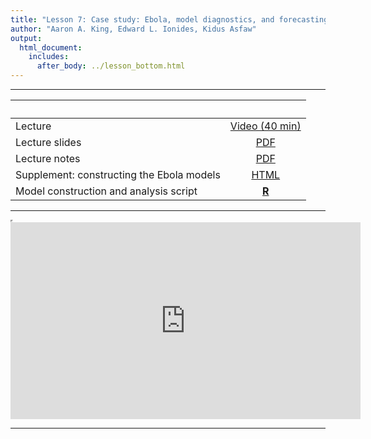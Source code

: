 ```yaml
---
title: "Lesson 7: Case study: Ebola, model diagnostics, and forecasting"
author: "Aaron A. King, Edward L. Ionides, Kidus Asfaw"
output:
  html_document:
    includes:
      after_body: ../lesson_bottom.html
---
```


----------------------

| &nbsp;                                    | &nbsp;                                                                                    |
|:------------------------------------------|:-----------------------------------------------------------------------------------------:|
| Lecture                                   | [Video (40 min)](https://www.youtube.com/playlist?list=PLluGwj6FGt2QuMxA6ZM4MGAMqE3r022Dd) |
| Lecture slides                            | [PDF](slides.pdf)                                                                         |
| Lecture notes                             | [PDF](notes.pdf)                                                                          |
| Supplement: constructing the Ebola models | [HTML](model.html)                                                                        |
| Model construction and analysis script    | [**R**](codes.R)                                                                          |

----------------------

<iframe width="0" height="0"></iframe>

<iframe data-external=1 width="560" height="315" src="https://www.youtube.com/embed/videoseries?list=PLluGwj6FGt2QuMxA6ZM4MGAMqE3r022Dd" frameborder="0" allow="accelerometer; autoplay; encrypted-media; gyroscope; picture-in-picture" allowfullscreen></iframe>

----------------------
